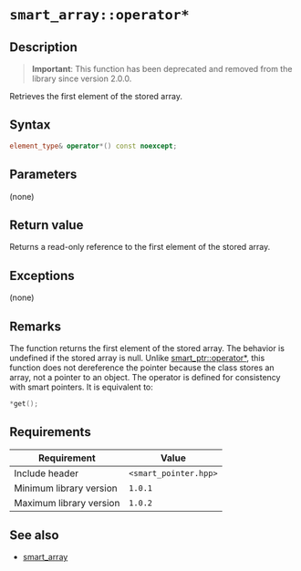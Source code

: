 # `smart_array::operator*`

## Description

> **Important**: This function has been deprecated and removed from the library since version 2.0.0.

Retrieves the first element of the stored array.

## Syntax

```cpp
element_type& operator*() const noexcept;
```

## Parameters

(none)

## Return value

Returns a read-only reference to the first element of the stored array.

## Exceptions

(none)

## Remarks

The function returns the first element of the stored array. The behavior is undefined if the stored array is null. Unlike 
[smart_ptr::operator*](smart_ptr-operator-deref.md), this function does not dereference the pointer because the class stores an array, not 
a pointer to an object. The operator is defined for consistency with smart pointers. It is equivalent to:

```cpp
*get();
```

## Requirements

| Requirement             | Value                 |
|-------------------------|-----------------------|
| Include header          | `<smart_pointer.hpp>` |
| Minimum library version | `1.0.1`               |
| Maximum library version | `1.0.2`               |

## See also

- [smart_array](smart_array.md)